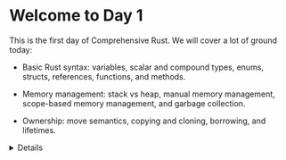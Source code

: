 # Welcome to Day 1

This is the first day of Comprehensive Rust. We will cover a lot of ground
today:

* Basic Rust syntax: variables, scalar and compound types, enums, structs,
  references, functions, and methods.

* Memory management: stack vs heap, manual memory management, scope-based memory
  management, and garbage collection.

* Ownership: move semantics, copying and cloning, borrowing, and lifetimes.

<details>

Please remind the students that:

* They should ask questions when they get them, don't save them to the end.
* The class is meant to be interactive and discussions are very much encouraged!
  * As an instructor, you should try to keep the discussions relevant, i.e.,
    keep it related to how Rust does things vs some other language. It can be
    hard to find the right balance, but err on the side of allowing discussions
    since they engage people much more than one-way communication.
* The questions will likely mean that we are about to see things ahead in the slides.
  * This is perfectly okay! Repetition is an important part of leaning. Remember
    that the slides are just a support and you are free to skip them as you
    like.

The idea for the first day is to show _just enough_ of Rust to be able to speak
about the famous borrow checker. The way Rust handles memory is a major feature
and we should show students this right away.

If you're teaching this in a classroom, this is a good place to go over the
schedule. We suggest splitting the day into two parts (following the slides):

* Morning: 9:00 to 12:00,
* Afternoon: 13:00 to 16:00.

You can of course adjust this as necessary. Please make sure to include breaks,
we recommend a break every hour!

</details>
